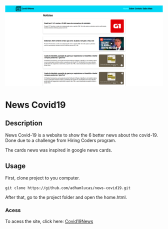 ![HomePage](imagens/tela-home.png)

# News Covid19

## Description
News Covid-19 is a website to show the 6 better news about the covid-19. Done due to a challenge from Hiring Coders program.

The cards news was inspired in google news cards.


## Usage

First, clone project to you computer.

`git clone https://github.com/adhamlucas/news-covid19.git`

After that, go to the project folder and open the home.html.

### Acess

To acess the site, click here: [Covid19News](https://news-covid19-also.netlify.app/home.html)

